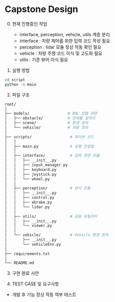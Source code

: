 # Capstone Design

0. 현재 진행중인 작업 
    - interface, perception, vehicle, utils 계층 분리 
    - interface : 차량 제어를 위한 입력 코드 작성 필요 
    - perception : lidar 모듈 정상 작동 확인 필요 
    - vehicle : 차량 주행 코드 이식 및 고도화 필요 
    - utils : 기존 뷰어 이식 필요 

1. 실행 방법
```bash
cd script
python -m main
```

2. 파일 구조 
```bash
root/
│
├── models/                 # XML 모델 관련
│   ├── obstacle/           # 장애물 정의의
│   ├── scene/              # 환경 정의
│   └── vehicle/            # 차량 정의
│
├── scripts/                 # 파이썬 코드
│   │
│   ├── main.py              # 실행 진입점
│   │
│   ├── interface/           # 입력 관련 모듈
│   │   ├── __init__.py
│   │   ├── input_manager.py
│   │   ├── keyboard.py
│   │   ├── joystick.py
│   │   └── wheel.py
│   │
│   ├── perception/          # 센서 모듈
│   │   ├── __init__.py
│   │   ├── control.py
│   │   ├── ebrake.py
│   │   └── lidar.py
│   │
│   ├── utils/               # 공용 유틸리티
│   │   ├── __init__.py
│   │   └── viewer.py
│   │
│   └── vehicle/             # Vehicle 환경 정의
│       ├── __init__.py
│       └── vehicleEnv.py
│
├── requirements.txt
│
└── README.md
```

3. 구현 완료 사안 

4. TEST CASE 및 요구사항 
- 개발 후 기능 정상 작동 여부 테스트 
